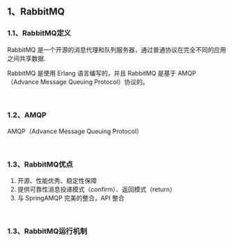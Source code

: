 ## 1、RabbitMQ

### 1.1、RabbitMQ定义

RabbitMQ 是一个开源的消息代理和队列服务器，通过普通协议在完全不同的应用之间共享数据.

RabbitMQ 是使用 Erlang 语言编写的，并且 RabbitMQ 是基于 AMQP（Advance Message Queuing Protocol）协议的。

<br>

### 1.2、AMQP

AMQP（Advance Message Queuing Protocol）

<br>

### 1.3、RabbitMQ优点

1. 开源、性能优秀、稳定性保障
2. 提供可靠性消息投递模式（confirm）、返回模式（return）
3. 与 SpringAMQP 完美的整合，API 整合

<br>

### 1.3、RabbitMQ运行机制

